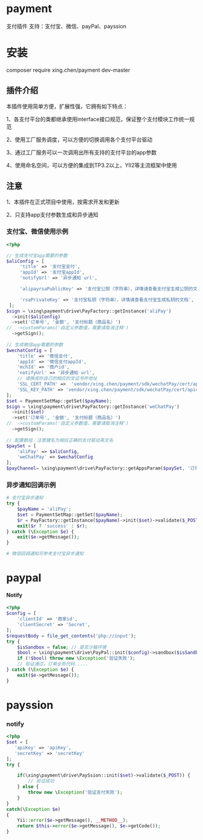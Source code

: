 # payment
支付插件 支持：支付宝、微信、payPal、payssion

# 安装
composer require xing.chen/payment dev-master
## 插件介绍

本插件使用简单方便，扩展性强，它拥有如下特点：

1、各支付平台的类都继承使用interface接口规范，保证整个支付模块工作统一规范

2、使用工厂服务调度，可以方便的切换调用各个支付平台驱动

3、通过工厂服务可以一次调用出所有支持的支付平台的app参数

4、使用命名空间，可以方便的集成到TP3.2以上，YII2等主流框架中使用

## 注意
1、本插件在正式项目中使用，按需求开发和更新

2、只支持app支付参数生成和异步通知

### 支付宝、微信使用示例
```php
<?php

// 生成支付宝app需要的参数
$aliConfig = [
     'title' => '支付宝支付',
     'appId' => '支付宝appId',
     'notifyUrl' => '异步通知 url',

     'alipayrsaPublicKey' => '支付宝公钥（字符串），详情请查看支付宝生成公钥的文档',

     'rsaPrivateKey' => '支付宝私钥（字符串），详情请查看支付宝生成私钥的文档',
 ];
$sign = \xing\payment\drive\PayFactory::getInstance('aliPay')
  ->init($aliConfig)
  ->set('订单号', '金额', '支付标题（商品名）')
//  ->customParams('自定义参数值，需要请取消注释')
  ->getSign();
  
// 生成微信app需要的参数
$wechatConfig = [
    'title' => '微信支付',
    'appId' => '微信支付appId',
    'mchId' => '商户id',
    'notifyUrl' => '异步通知 url',
    // 请换成你自己的相应的文证书件地址
    'SSL_CERT_PATH' =>  'vendor/xing.chen/payment/sdk/wechatPay/cert/apiclient_cert.pem',
    'SSL_KEY_PATH' => 'vendor/xing.chen/payment/sdk/wechatPay/cert/apiclient_key.pem',
];
$set = PaymentSetMap::getSet($payName);
$sign = \xing\payment\drive\PayFactory::getInstance('weChatPay')
  ->init($set)
  ->set('订单号', '金额', '支付标题（商品名）')
//  ->customParams('自定义参数值，需要请取消注释')
  ->getSign();
 
// 配置数组：注意键名为相应正确的支付驱动英文名
$paySet = [
    'aliPay' => $aliConfig,
    'weChatPay' => $wechatConfig
];
$payChannel= \xing\payment\drive\PayFactory::getAppsParam($paySet, '订单号', '金额', '支付标题（商品名）');

```

### 异步通知回调示例
```php
# 支付宝异步通知
try {
    $payName = 'aliPay';
    $set = PaymentSetMap::getSet($payName);
    $r = PayFactory::getInstance($payName)->init($set)->validate($_POST);
    exit($r ? 'success' : $r);
} catch (\Exception $e) {
    exit($e->getMessage());
}

# 微信回调通知可参考支付宝异步通知
```

# paypal
#### Notify
```php
<?php
$config = [
    'clientId' => '商家id',
    'clientSecret' => 'Secret',
];
$requestBody = file_get_contents('php://input');
try {
    $isSandbox = false; // 是否沙箱环境
    $bool = \xing\payment\drive\PayPal::init($config)->sandbox($isSandbox)->validate($requestBody);
    if (!$bool) throw new \Exception('验证失败');
    // 验证通过，订单业务代码.....
} catch (\Exception $e) {
    exit($e->getMessage());
}
```

# payssion
### notify
```php
<?php
$set = [
   'apiKey' => 'apiKey',
   'secretKey' => 'secretKey'
];
try {

    if(\xing\payment\drive\PaySsion::init($set)->validate($_POST)) {
        // 验证成功
    } else {
        throw new \Exception('验证支付失败');
    }
}
catch(\Exception $e)
{
    Yii::error($e->getMessage(), __METHOD__);
    return $this->error($e->getMessage(), $e->getCode());
}
```